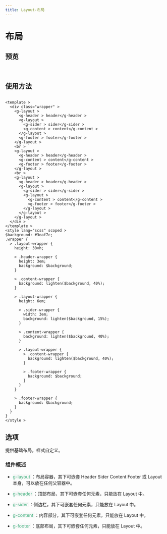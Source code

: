 ```yaml
---
title: Layout-布局
---
```


# 布局

## 预览

&nbsp;
<ClientOnly>
<layout-demo></layout-demo>
</ClientOnly>

## 使用方法

```vue

<template >
  <div class="wrapper" >
    <g-layout >
      <g-header > header</g-header >
      <g-layout >
        <g-sider > sider</g-sider >
        <g-content > content</g-content >
      </g-layout >
      <g-footer > footer</g-footer >
    </g-layout >
    <br >
    <g-layout >
      <g-header > header</g-header >
      <g-content > content</g-content >
      <g-footer > footer</g-footer >
    </g-layout >
    <br >
    <g-layout >
      <g-header > header</g-header >
      <g-layout >
        <g-sider > sider</g-sider >
        <g-layout >
          <g-content > content</g-content >
          <g-footer > footer</g-footer >
        </g-layout >
      </g-layout >
    </g-layout >
  </div >
</template >
<style lang="scss" scoped >
$background: #3eaf7c;
.wrapper {
  > .layout-wrapper {
    height: 30vh;

    > .header-wrapper {
      height: 3em;
      background: $background;
    }

    > .content-wrapper {
      background: lighten($background, 40%);
    }

    > .layout-wrapper {
      height: 6em;

      > .sider-wrapper {
        width: 3em;
        background: lighten($background, 15%);
      }

      > .content-wrapper {
        background: lighten($background, 40%);
      }

      > .layout-wrapper {
        > .content-wrapper {
          background: lighten($background, 40%);
        }

        > .footer-wrapper {
          background: $background;
        }
      }
    }

    > .footer-wrapper {
      background: $background;
    }
  }
}
</style >
```

## 选项

提供基础布局，样式自定义。

### 组件概述

- <span style='color:#3eaf7c;background-color:#F8F8F8'> g-layout </span>：布局容器，其下可嵌套 Header Sider Content Footer 或 Layout 本身，可以放在任何父容器中。

- <span style='color:#3eaf7c;background-color:#F8F8F8'> g-header </span>：顶部布局，其下可嵌套任何元素，只能放在 Layout 中。

- <span style='color:#3eaf7c;background-color:#F8F8F8'> g-sider </span>：侧边栏，其下可嵌套任何元素，只能放在 Layout 中。

- <span style='color:#3eaf7c;background-color:#F8F8F8'> g-content </span>：内容部分，其下可嵌套任何元素，只能放在 Layout 中。

- <span style='color:#3eaf7c;background-color:#F8F8F8'> g-footer </span>：底部布局，其下可嵌套任何元素，只能放在 Layout 中。